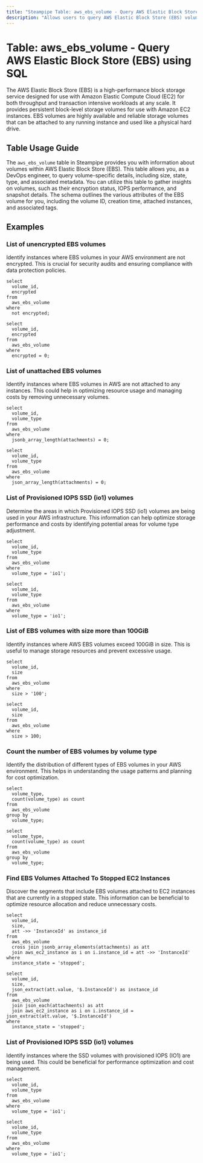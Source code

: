 ```yaml
---
title: "Steampipe Table: aws_ebs_volume - Query AWS Elastic Block Store (EBS) using SQL"
description: "Allows users to query AWS Elastic Block Store (EBS) volumes for detailed information about their configuration, status, and associated tags."
---
```


# Table: aws_ebs_volume - Query AWS Elastic Block Store (EBS) using SQL

The AWS Elastic Block Store (EBS) is a high-performance block storage service designed for use with Amazon Elastic Compute Cloud (EC2) for both throughput and transaction intensive workloads at any scale. It provides persistent block-level storage volumes for use with Amazon EC2 instances. EBS volumes are highly available and reliable storage volumes that can be attached to any running instance and used like a physical hard drive.

## Table Usage Guide

The `aws_ebs_volume` table in Steampipe provides you with information about volumes within AWS Elastic Block Store (EBS). This table allows you, as a DevOps engineer, to query volume-specific details, including size, state, type, and associated metadata. You can utilize this table to gather insights on volumes, such as their encryption status, IOPS performance, and snapshot details. The schema outlines the various attributes of the EBS volume for you, including the volume ID, creation time, attached instances, and associated tags.

## Examples

### List of unencrypted EBS volumes
Identify instances where EBS volumes in your AWS environment are not encrypted. This is crucial for security audits and ensuring compliance with data protection policies.

```sql+postgres
select
  volume_id,
  encrypted
from
  aws_ebs_volume
where
  not encrypted;
```

```sql+sqlite
select
  volume_id,
  encrypted
from
  aws_ebs_volume
where
  encrypted = 0;
```

### List of unattached EBS volumes
Identify instances where EBS volumes in AWS are not attached to any instances. This could help in optimizing resource usage and managing costs by removing unnecessary volumes.

```sql+postgres
select
  volume_id,
  volume_type
from
  aws_ebs_volume
where
  jsonb_array_length(attachments) = 0;
```

```sql+sqlite
select
  volume_id,
  volume_type
from
  aws_ebs_volume
where
  json_array_length(attachments) = 0;
```

### List of Provisioned IOPS SSD (io1) volumes
Determine the areas in which Provisioned IOPS SSD (io1) volumes are being used in your AWS infrastructure. This information can help optimize storage performance and costs by identifying potential areas for volume type adjustment.

```sql+postgres
select
  volume_id,
  volume_type
from
  aws_ebs_volume
where
  volume_type = 'io1';
```

```sql+sqlite
select
  volume_id,
  volume_type
from
  aws_ebs_volume
where
  volume_type = 'io1';
```

### List of EBS volumes with size more than 100GiB
Identify instances where AWS EBS volumes exceed 100GiB in size. This is useful to manage storage resources and prevent excessive usage.

```sql+postgres
select
  volume_id,
  size
from
  aws_ebs_volume
where
  size > '100';
```

```sql+sqlite
select
  volume_id,
  size
from
  aws_ebs_volume
where
  size > 100;
```

### Count the number of EBS volumes by volume type
Identify the distribution of different types of EBS volumes in your AWS environment. This helps in understanding the usage patterns and planning for cost optimization.

```sql+postgres
select
  volume_type,
  count(volume_type) as count
from
  aws_ebs_volume
group by
  volume_type;
```

```sql+sqlite
select
  volume_type,
  count(volume_type) as count
from
  aws_ebs_volume
group by
  volume_type;
```

### Find EBS Volumes Attached To Stopped EC2 Instances
Discover the segments that include EBS volumes attached to EC2 instances that are currently in a stopped state. This information can be beneficial to optimize resource allocation and reduce unnecessary costs.

```sql+postgres
select
  volume_id,
  size,
  att ->> 'InstanceId' as instance_id
from
  aws_ebs_volume
  cross join jsonb_array_elements(attachments) as att
  join aws_ec2_instance as i on i.instance_id = att ->> 'InstanceId'
where
  instance_state = 'stopped';
```

```sql+sqlite
select
  volume_id,
  size,
  json_extract(att.value, '$.InstanceId') as instance_id
from
  aws_ebs_volume
  join json_each(attachments) as att
  join aws_ec2_instance as i on i.instance_id = json_extract(att.value, '$.InstanceId')
where
  instance_state = 'stopped';
```

### List of Provisioned IOPS SSD (io1) volumes
Identify instances where the SSD volumes with provisioned IOPS (IO1) are being used. This could be beneficial for performance optimization and cost management.

```sql+postgres
select
  volume_id,
  volume_type
from
  aws_ebs_volume
where
  volume_type = 'io1';
```

```sql+sqlite
select
  volume_id,
  volume_type
from
  aws_ebs_volume
where
  volume_type = 'io1';
```